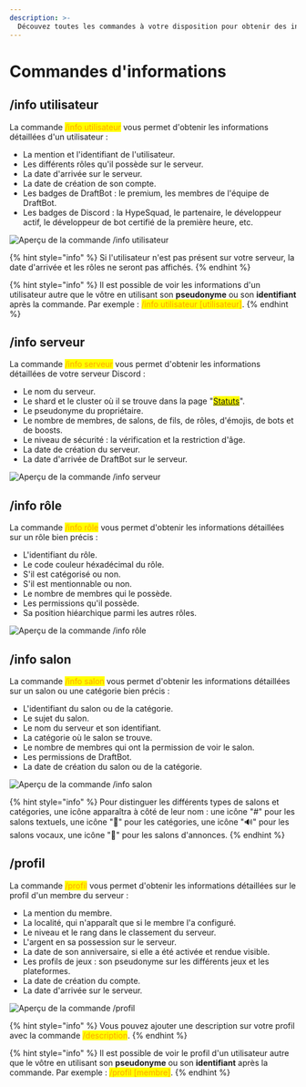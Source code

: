 ```yaml
---
description: >-
  Découvez toutes les commandes à votre disposition pour obtenir des informations détaillées sur un sujet précis.
---
```


# Commandes d'informations

## /info utilisateur

La commande <mark style="color:orange;">/info utilisateur</mark> vous permet d'obtenir les informations détaillées d'un utilisateur :

- La mention et l'identifiant de l'utilisateur.
- Les différents rôles qu'il possède sur le serveur.
- La date d'arrivée sur le serveur.
- La date de création de son compte.
- Les badges de DraftBot : le premium, les membres de l'équipe de DraftBot.
- Les badges de Discord : la HypeSquad, le partenaire, le développeur actif, le développeur de bot certifié de la première heure, etc.

![Aperçu de la commande /info utilisateur](../.gitbook/assets/info-commands/infouser.png)

{% hint style="info" %}
Si l'utilisateur n'est pas présent sur votre serveur, la date d'arrivée et les rôles ne seront pas affichés.
{% endhint %}

{% hint style="info" %}
Il est possible de voir les informations d'un utilisateur autre que le vôtre en utilisant son **pseudonyme** ou son **identifiant** après la commande. Par exemple : <mark style="color:orange;">/info utilisateur [utilisateur]</mark>.
{% endhint %}

## /info serveur

La commande <mark style="color:orange;">/info serveur</mark> vous permet d'obtenir les informations détaillées de votre serveur Discord :

- Le nom du serveur.
- Le shard et le cluster où il se trouve dans la page "<mark style="color:blue;">[Statuts](https://www.draftbot.fr/statuts)</mark>".
- Le pseudonyme du propriétaire.
- Le nombre de membres, de salons, de fils, de rôles, d'émojis, de bots et de boosts.
- Le niveau de sécurité : la vérification et la restriction d'âge.
- La date de création du serveur.
- La date d'arrivée de DraftBot sur le serveur.

![Aperçu de la commande /info serveur](../.gitbook/assets/info-commands/infoserver.png)

## /info rôle

La commande <mark style="color:orange;">/info rôle</mark> vous permet d'obtenir les informations détaillées sur un rôle bien précis :

- L'identifiant du rôle.
- Le code couleur héxadécimal du rôle.
- S'il est catégorisé ou non.
- S'il est mentionnable ou non.
- Le nombre de membres qui le possède.
- Les permissions qu'il possède.
- Sa position hiéarchique parmi les autres rôles.

![Aperçu de la commande /info rôle](../.gitbook/assets/info-commands/inforole.png)

## /info salon

La commande <mark style="color:orange;">/info salon</mark> vous permet d'obtenir les informations détaillées sur un salon ou une catégorie bien précis :

- L'identifiant du salon ou de la catégorie.
- Le sujet du salon.
- Le nom du serveur et son identifiant.
- La catégorie où le salon se trouve.
- Le nombre de membres qui ont la permission de voir le salon.
- Les permissions de DraftBot.
- La date de création du salon ou de la catégorie.

![Aperçu de la commande /info salon](../.gitbook/assets/info-commands/infochannel.png)

{% hint style="info" %}
Pour distinguer les différents types de salons et catégories, une icône apparaîtra à côté de leur nom : une icône "#" pour les salons textuels, une icône "📁" pour les catégories, une icône "🔊" pour les salons vocaux, une icône "📢" pour les salons d'annonces.
{% endhint %}

## /profil

La commande <mark style="color:orange;">/profil</mark> vous permet d'obtenir les informations détaillées sur le profil d'un membre du serveur :

- La mention du membre.
- La localité, qui n'apparaît que si le membre l'a configuré.
- Le niveau et le rang dans le classement du serveur.
- L'argent en sa possession sur le serveur.
- La date de son anniversaire, si elle a été activée et rendue visible.
- Les profils de jeux : son pseudonyme sur les différents jeux et les plateformes.
- La date de création du compte.
- La date d'arrivée sur le serveur.

![Aperçu de la commande /profil](../.gitbook/assets/info-commands/profil.png)

{% hint style="info" %}
Vous pouvez ajouter une description sur votre profil avec la commande <mark style="color:orange;">/description</mark>.
{% endhint %}

{% hint style="info" %}
Il est possible de voir le profil d'un utilisateur autre que le vôtre en utilisant son **pseudonyme** ou son **identifiant** après la commande. Par exemple : <mark style="color:orange;">/profil [membre]</mark>.
{% endhint %}
